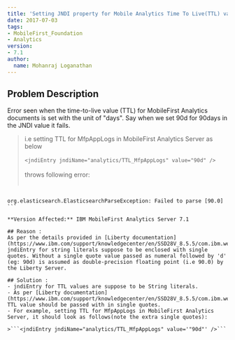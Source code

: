 ```yaml
---
title: 'Setting JNDI property for Mobile Analytics Time To Live(TTL) value as days in Liberty Profile'
date: 2017-07-03
tags:
- MobileFirst_Foundation
- Analytics
version:
- 7.1
author:
  name: Mohanraj Loganathan
---
```

## Problem Description
Error seen when the time-to-live value (TTL) for MobileFirst Analytics documents is set with the unit of "days".
Say when we set 90d for 90days in the JNDI value it fails.

> i.e setting TTL for MfpAppLogs in MobileFirst Analytics Server as below <BR> <BR>
```<jndiEntry jndiName="analytics/TTL_MfpAppLogs" value="90d" />``` <BR> <BR>
throws following error: <BR><BR>
```ibm.mobile.analytics.server.node.elasticsearch.IndexManager E MSAN219E: Setting for TTL: MfpAppLogs has been set to an invalid TTL string. 
                                                                           org.elasticsearch.ElasticsearchParseException: Failed to parse [90.0] ```

**Version Affected:** IBM MobileFirst Analytics Server 7.1

## Reason :
As per the details provided in [Liberty documentation](https://www.ibm.com/support/knowledgecenter/en/SSD28V_8.5.5/com.ibm.websphere.wlp.core.doc/ae/twlp_dep_jndi.html), jndiEntry for string literals suppose to be enclosed with single quotes. Without a single quote value passed as numeral followed by 'd' (eg: 90d) is assumed as double-precision floating point (i.e 90.0) by the Liberty Server.

## Solution :
- jndiEntry for TTL values are suppose to be String literals.
- As per [Liberty documentation](https://www.ibm.com/support/knowledgecenter/en/SSD28V_8.5.5/com.ibm.websphere.wlp.core.doc/ae/twlp_dep_jndi.html) TTL value should be passed with in single quotes. 
- For example, setting TTL for MfpAppLogs in MobileFirst Analytics Server, it should look as follows(note the extra single quotes):

>```<jndiEntry jndiName="analytics/TTL_MfpAppLogs" value='"90d"' />```

